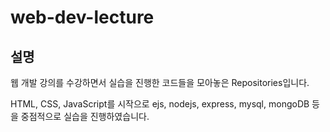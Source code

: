 # web-dev-lecture

## 설명

웹 개발 강의를 수강하면서 실습을 진행한 코드들을 모아놓은 Repositories입니다.

HTML, CSS, JavaScript를 시작으로 ejs, nodejs, express, mysql, mongoDB 등을 중점적으로 실습을 진행하였습니다.
